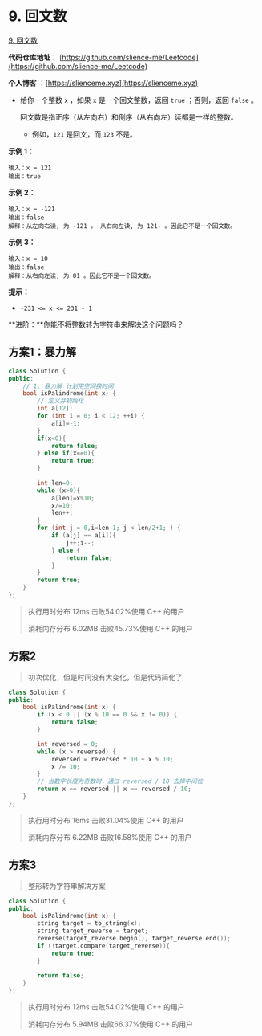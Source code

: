 

# 9. 回文数

[9. 回文数](https://leetcode.cn/problems/palindrome-number/)

**代码仓库地址**： [https://github.com/slience-me/Leetcode](https://github.com/slience-me/Leetcode)

**个人博客** ：[https://slienceme.xyz](https://slienceme.xyz)



- 给你一个整数 `x` ，如果 `x` 是一个回文整数，返回 `true` ；否则，返回 `false` 。

  回文数是指正序（从左向右）和倒序（从右向左）读都是一样的整数。

  - 例如，`121` 是回文，而 `123` 不是。

   

**示例 1：**

```
输入：x = 121
输出：true
```

**示例 2：**

```
输入：x = -121
输出：false
解释：从左向右读, 为 -121 。 从右向左读, 为 121- 。因此它不是一个回文数。
```

**示例 3：**

```
输入：x = 10
输出：false
解释：从右向左读, 为 01 。因此它不是一个回文数。
```

**提示：**

- `-231 <= x <= 231 - 1`

**进阶：**你能不将整数转为字符串来解决这个问题吗？



## 方案1：暴力解

```cpp
class Solution {
public:
    // 1. 暴力解 计划用空间换时间
    bool isPalindrome(int x) {
        // 定义并初始化
        int a[12];
        for (int i = 0; i < 12; ++i) {
            a[i]=-1;
        }
        if(x<0){
            return false;
        } else if(x==0){
            return true;
        }
        
        int len=0;
        while (x>0){
            a[len]=x%10;
            x/=10;
            len++;
        }
        for (int j = 0,i=len-1; j < len/2+1; ) {
            if (a[j] == a[i]){
                j++;i--;
            } else {
                return false;
            }
        }
        return true;
    }
};
```

> 执行用时分布 12ms 击败54.02%使用 C++ 的用户
>
> 消耗内存分布 6.02MB 击败45.73%使用 C++ 的用户



## 方案2

> 初次优化，但是时间没有大变化，但是代码简化了

```cpp
class Solution {
public:
    bool isPalindrome(int x) {
        if (x < 0 || (x % 10 == 0 && x != 0)) {
            return false;
        }

        int reversed = 0;
        while (x > reversed) {
            reversed = reversed * 10 + x % 10;
            x /= 10;
        }
        // 当数字长度为奇数时，通过 reversed / 10 去掉中间位
        return x == reversed || x == reversed / 10;
    }
};
```

> 执行用时分布 16ms 击败31.04%使用 C++ 的用户
>
> 消耗内存分布 6.22MB 击败16.58%使用 C++ 的用户

## 方案3

> 整形转为字符串解决方案

```cpp
class Solution {
public:
    bool isPalindrome(int x) {
        string target = to_string(x);
        string target_reverse = target;
        reverse(target_reverse.begin(), target_reverse.end());
        if (!target.compare(target_reverse)){
            return true;
        }
        
        return false;
    }
};
```

> 执行用时分布 12ms 击败54.02%使用 C++ 的用户
>
> 消耗内存分布 5.94MB 击败66.37%使用 C++ 的用户
